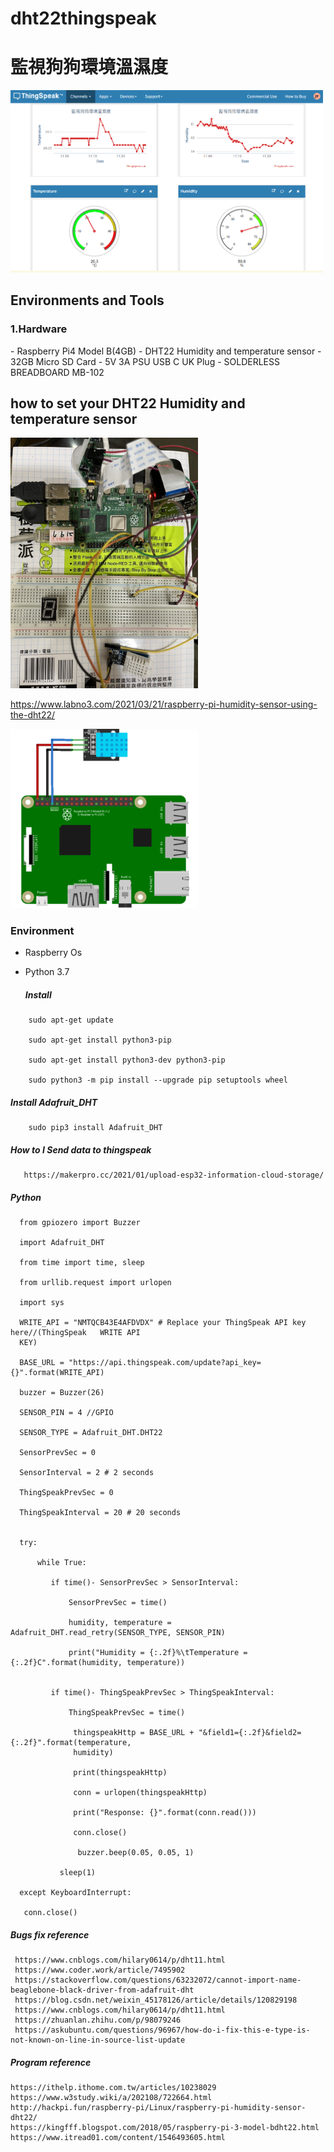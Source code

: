 # dht22thingspeak
<h1>監視狗狗環境溫濕度</h1>

<img src="https://github.com/joanneyu03/dht22thingspeak/blob/main/Thingspeak%20Chart.PNG" width="500" High="300">

<h2>Environments and Tools</h2>

<h3>1.Hardware</h3>
 - Raspberry Pi4 Model B(4GB)
 - DHT22 Humidity and temperature sensor
 - 32GB Micro SD Card
 - 5V 3A PSU USB C UK Plug
 - SOLDERLESS BREADBOARD MB-102

<h2>how to set your DHT22  Humidity and temperature sensor</h2>

<img src="https://github.com/joanneyu03/dht22thingspeak/blob/main/DHT22_sensor1.jpg" width="300" High="200">

https://www.labno3.com/2021/03/21/raspberry-pi-humidity-sensor-using-the-dht22/

<img src="圖片文件/dht22_circuit diagram.PNG" width="300" High="200">

<h3>Environment</h3>

- Raspberry Os
- Python 3.7
   
   
   <h5> Install</h5> 
<tr><td bgcolor=#3C3C3C>  
 
        sudo apt-get update
 
        sudo apt-get install python3-pip
 
        sudo apt-get install python3-dev python3-pip
 
        sudo python3 -m pip install --upgrade pip setuptools wheel

 
 </td></tr>
 
  <h5> Install Adafruit_DHT</h5> 
<tr><td bgcolor=#3C3C3C>  
 
        sudo pip3 install Adafruit_DHT
 
 </td></tr>
 

   <h5> How to I Send data to thingspeak</h5> 
<tr><td bgcolor=#3C3C3C>  
 
       https://makerpro.cc/2021/01/upload-esp32-information-cloud-storage/

 </td></tr>


  <h5>Python</h5> 
<tr><td bgcolor=#3C3C3C>  
 
      from gpiozero import Buzzer
 
      import Adafruit_DHT
 
      from time import time, sleep
 
      from urllib.request import urlopen
 
      import sys
 
      WRITE_API = "NMTQCB43E4AFDVDX" # Replace your ThingSpeak API key here//(ThingSpeak   WRITE API 
      KEY)
 
      BASE_URL = "https://api.thingspeak.com/update?api_key={}".format(WRITE_API)  
     
      buzzer = Buzzer(26)
 
      SENSOR_PIN = 4 //GPIO
 
      SENSOR_TYPE = Adafruit_DHT.DHT22
 
      SensorPrevSec = 0
 
      SensorInterval = 2 # 2 seconds
 
      ThingSpeakPrevSec = 0
 
      ThingSpeakInterval = 20 # 20 seconds
 
 
      try:
 
          while True:
 
             if time()- SensorPrevSec > SensorInterval:
 
                 SensorPrevSec = time()
 
                 humidity, temperature = Adafruit_DHT.read_retry(SENSOR_TYPE, SENSOR_PIN)
 
                 print("Humidity = {:.2f}%\tTemperature = {:.2f}C".format(humidity, temperature))
 
 
             if time()- ThingSpeakPrevSec > ThingSpeakInterval:
 
                 ThingSpeakPrevSec = time()
 
                  thingspeakHttp = BASE_URL + "&field1={:.2f}&field2={:.2f}".format(temperature, 
                  humidity)
 
                  print(thingspeakHttp)
 
                  conn = urlopen(thingspeakHttp)
 
                  print("Response: {}".format(conn.read()))
      
                  conn.close()
 
                   buzzer.beep(0.05, 0.05, 1)
 
               sleep(1)
 
      except KeyboardInterrupt:
 
       conn.close()

 </td></tr>
 
 
 
  <h5> Bugs fix reference </h5> 
    <tr><td bgcolor=#3C3C3C>  
 
     https://www.cnblogs.com/hilary0614/p/dht11.html
     https://www.coder.work/article/7495902
     https://stackoverflow.com/questions/63232072/cannot-import-name-beaglebone-black-driver-from-adafruit-dht
     https://blog.csdn.net/weixin_45178126/article/details/120829198
     https://www.cnblogs.com/hilary0614/p/dht11.html
     https://zhuanlan.zhihu.com/p/98079246
     https://askubuntu.com/questions/96967/how-do-i-fix-this-e-type-is-not-known-on-line-in-source-list-update


 </td></tr>


<h5> Program reference </h5> 
    <tr><td bgcolor=#3C3C3C>  
 
    https://ithelp.ithome.com.tw/articles/10238029
    https://www.w3study.wiki/a/202108/722664.html
    http://hackpi.fun/raspberry-pi/Linux/raspberry-pi-humidity-sensor-dht22/
    https://kingfff.blogspot.com/2018/05/raspberry-pi-3-model-bdht22.html
    https://www.itread01.com/content/1546493605.html



 </td></tr>
